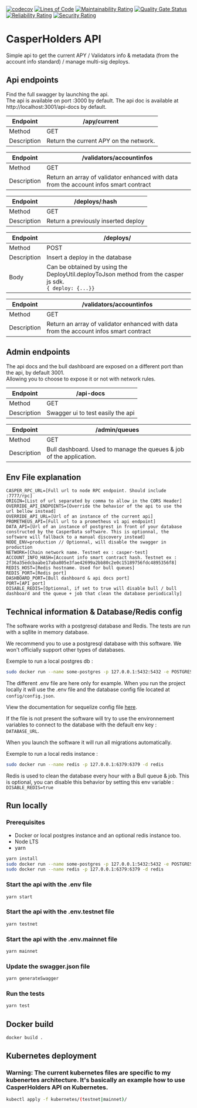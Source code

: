 [![codecov](https://codecov.io/gh/casperholders/casperholdersapi/branch/main/graph/badge.svg?token=RUYCG6X9RR)](https://codecov.io/gh/casperholders/casperholdersapi)
[![Lines of Code](https://sonarcloud.io/api/project_badges/measure?project=casperholders_casperholdersapi&metric=ncloc)](https://sonarcloud.io/summary/new_code?id=casperholders_casperholdersapi)
[![Maintainability Rating](https://sonarcloud.io/api/project_badges/measure?project=casperholders_casperholdersapi&metric=sqale_rating)](https://sonarcloud.io/summary/new_code?id=casperholders_casperholdersapi)
[![Quality Gate Status](https://sonarcloud.io/api/project_badges/measure?project=casperholders_casperholdersapi&metric=alert_status)](https://sonarcloud.io/summary/new_code?id=casperholders_casperholdersapi)
[![Reliability Rating](https://sonarcloud.io/api/project_badges/measure?project=casperholders_casperholdersapi&metric=reliability_rating)](https://sonarcloud.io/summary/new_code?id=casperholders_casperholdersapi)
[![Security Rating](https://sonarcloud.io/api/project_badges/measure?project=casperholders_casperholdersapi&metric=security_rating)](https://sonarcloud.io/summary/new_code?id=casperholders_casperholdersapi)

# CasperHolders API

Simple api to get the current APY / Validators info & metadata (from the account info standard) / manage multi-sig deploys.

## Api endpoints

Find the full swagger by launching the api.  
The api is available on port :3000 by default.
The api doc is available at http://localhost:3001/api-docs by default.

| Endpoint    | /apy/current                           |
|-------------|----------------------------------------|
| Method      | GET                                    |
| Description | Return the current APY on the network. |

| Endpoint    | /validators/accountinfos                                      |
|-------------|-------------------------------------------------|
| Method      | GET                                    |
| Description | Return an array of validator enhanced with data from the account infos smart contract  |

| Endpoint    | /deploys/:hash                      |
|-------------|-------------------------------------|
| Method      | GET                                    |
| Description | Return a previously inserted deploy |

| Endpoint    | /deploys/                                                                                                       |
|-------------|-----------------------------------------------------------------------------------------------------------------|
| Method      | POST                                                                                                            |
| Description | Insert a deploy in the database                                                                                 |
| Body        | Can be obtained by using the DeployUtil.deployToJson method from the casper js sdk. <br/>```{ deploy: {...}}``` |

| Endpoint    | /validators/accountinfos                                      |
|-------------|-------------------------------------------------|
| Method      | GET                                    |
| Description | Return an array of validator enhanced with data from the account infos smart contract  |

## Admin endpoints

The api docs and the bull dashboard are exposed on a different port than the api, by default 3001.  
Allowing you to choose to expose it or not with network rules.

| Endpoint    | /api-docs                                       |
|-------------|-------------------------------------------------|
| Method      | GET                                    |
| Description | Swagger ui to test easily the api |


| Endpoint    | /admin/queues                                                       |
|-------------|---------------------------------------------------------------------|
| Method      | GET                                                                 |
| Description | Bull dashboard. Used to manage the queues & job of the application. |

## Env File explanation

```
CASPER_RPC_URL=[Full url to node RPC endpoint. Should include :7777/rpc]
ORIGIN=[List of url separated by comma to allow in the CORS Header]
OVERRIDE_API_ENDPOINTS=[Override the behavior of the api to use the url bellow instead]
OVERRIDE_API_URL=[Url of an instance of the current api]
PROMETHEUS_API=[Full url to a prometheus v1 api endpoint]
DATA_API=[Url of an instance of postgrest in front of your database constructed by the CasperData software. This is optionnal, the software will fallback to a manual discovery instead]
NODE_ENV=production // Optionnal, will disable the swagger in production
NETWORK=[Chain network name. Testnet ex : casper-test]
ACCOUNT_INFO_HASH=[Account info smart contract hash. Testnet ex : 2f36a35edcbaabe17aba805e3fae42699a2bb80c2e0c15189756fdc4895356f8]
REDIS_HOST=[Redis hostname. Used for bull queues]
REDIS_PORT=[Redis port]
DASHBOARD_PORT=[Bull dashboard & api docs port]
PORT=[API port]
DISABLE_REDIS=[Optionnal, if set to true will disable bull / bull dashboard and the queue + job that clean the database periodically]
```

## Technical information & Database/Redis config

The software works with a postgresql database and Redis. The tests are run with a sqllite in memory database.

We recommend you to use a postgresql database with this software. We won't officially support other types of databases.

Exemple to run a local postgres db :

```bash
sudo docker run --name some-postgres -p 127.0.0.1:5432:5432 -e POSTGRES_PASSWORD=mysecretpassword -e POSTGRES_DB=api -d postgres
```

The different .env file are here only for example. When you run the project locally it will use the .env file and the
database config file located at `config/config.json`.

View the documentation for sequelize config
file [here](https://sequelize.org/master/manual/migrations.html#configuration).

If the file is not present the software will try to use the environnement variables to connect to the database with the
default env key : `DATABASE_URL`.

When you launch the software it will run all migrations automatically.

Exemple to run a local redis instance :

```bash
sudo docker run --name redis -p 127.0.0.1:6379:6379 -d redis
```

Redis is used to clean the database every hour with a Bull queue & job.
This is optional, you can disable this behavior by setting this env variable : `DISABLE_REDIS=true`

## Run locally

### Prerequisites

- Docker or local postgres instance and an optional redis instance too.
- Node LTS
- yarn

```bash
yarn install
sudo docker run --name some-postgres -p 127.0.0.1:5432:5432 -e POSTGRES_PASSWORD=mysecretpassword -e POSTGRES_DB=api -d postgres
sudo docker run --name redis -p 127.0.0.1:6379:6379 -d redis
```

### Start the api with the .env file
```bash
yarn start
```
### Start the api with the .env.testnet file
```bash
yarn testnet
```
### Start the api with the .env.mainnet file
```bash
yarn mainnet
```
### Update the swagger.json file
```bash
yarn generateSwagger
```
### Run the tests
```bash
yarn test
```

## Docker build

```bash
docker build . 
```

## Kubernetes deployment

### Warning: The current kubernetes files are specific to my kubenertes architecture. It's basically an example how to use CasperHolders API on Kubernetes.

```bash
kubectl apply -f kubernetes/(testnet|mainnet)/
```
